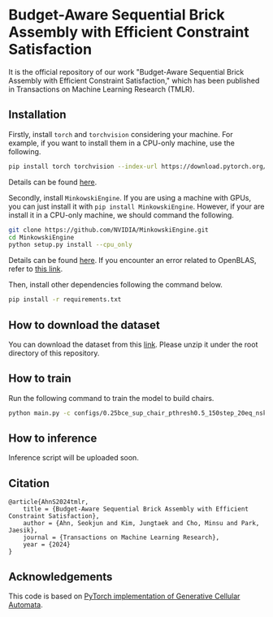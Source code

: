 # Budget-Aware Sequential Brick Assembly with Efficient Constraint Satisfaction

It is the official repository of our work "Budget-Aware Sequential Brick Assembly with Efficient Constraint Satisfaction," which has been published in Transactions on Machine Learning Research (TMLR).

## Installation

Firstly, install `torch` and `torchvision` considering your machine. For example, if you want to install them in a CPU-only machine, use the following.
```bash
pip install torch torchvision --index-url https://download.pytorch.org/whl/cpu
```
Details can be found [here](https://pytorch.org/get-started/locally/).

Secondly, install `MinkowskiEngine`. If you are using a machine with GPUs, you can just install it with `pip install MinkowskiEngine`. However, if your are install it in a CPU-only machine, we should command the following.

```bash
git clone https://github.com/NVIDIA/MinkowskiEngine.git
cd MinkowskiEngine
python setup.py install --cpu_only
```
Details can be found [here](https://nvidia.github.io/MinkowskiEngine/quick_start.html). If you encounter an error related to OpenBLAS, refer to [this link](https://github.com/NVIDIA/MinkowskiEngine/issues/300#issuecomment-763343048).

Then, install other dependencies following the command below.
```bash
pip install -r requirements.txt
```

## How to download the dataset
You can download the dataset from this [link](https://drive.google.com/file/d/1-nlrNyKRHOn7sBZvtvk9BcutN7mLNzfB/view?usp=sharing). Please unzip it under the root directory of this repository.

## How to train
Run the following command to train the model to build chairs.
```bash
python main.py -c configs/0.25bce_sup_chair_pthresh0.5_150step_20eq_nskip8.yaml
```

## How to inference
Inference script will be uploaded soon.

## Citation

```
@article{AhnS2024tmlr,
    title = {Budget-Aware Sequential Brick Assembly with Efficient Constraint Satisfaction},
    author = {Ahn, Seokjun and Kim, Jungtaek and Cho, Minsu and Park, Jaesik},
    journal = {Transactions on Machine Learning Research},
    year = {2024}
}
```

## Acknowledgements
This code is based on [PyTorch implementation of Generative Cellular Automata](https://github.com/96lives/gca).
